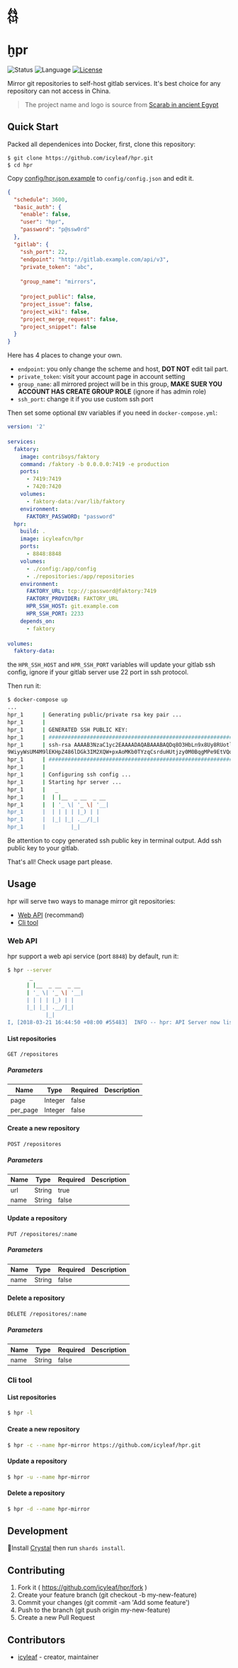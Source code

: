 ![hpr-logo](../_media/icon.png)

# ḫpr

![Status](https://img.shields.io/badge/status-WIP-yellow.svg)
![Language](https://img.shields.io/badge/language-crystal-776791.svg)
[![License](https://img.shields.io/github/license/icyleaf/hpr.svg)](https://github.com/icyleaf/hpr/blob/master/LICENSE)

Mirror git repositories to self-host gitlab services. It's best choice for any repository can not access in China.

> The project name and logo is source from [Scarab in ancient Egypt](https://en.wikipedia.org/wiki/Dung_beetle#Scarab_in_ancient_Egypt)

## Quick Start

Packed all dependenices into Docker, first, clone this repository:

```
$ git clone https://github.com/icyleaf/hpr.git
$ cd hpr
```

Copy [config/hpr.json.example](config/hpr.json.example) to `config/config.json` and edit it.

```json
{
  "schedule": 3600,
  "basic_auth": {
    "enable": false,
    "user": "hpr",
    "password": "p@ssw0rd"
  },
  "gitlab": {
    "ssh_port": 22,
    "endpoint": "http://gitlab.example.com/api/v3",
    "private_token": "abc",

    "group_name": "mirrors",

    "project_public": false,
    "project_issue": false,
    "project_wiki": false,
    "project_merge_request": false,
    "project_snippet": false
  }
}
```

Here has 4 places to change your own.

- `endpoint`: you only change the scheme and host, **DOT NOT** edit tail part.
- `private_token`: visit your account page in account setting
- `group_name`: all mirrored project will be in this group, **MAKE SUER YOU ACCOUNT HAS CREATE GROUP ROLE** (ignore if has admin role)
- `ssh_port`: change it if you use custom ssh port

Then set some optional `ENV` variables if you need in `docker-compose.yml`:

```yaml
version: '2'

services:
  faktory:
    image: contribsys/faktory
    command: /faktory -b 0.0.0.0:7419 -e production
    ports:
      - 7419:7419
      - 7420:7420
    volumes:
      - faktory-data:/var/lib/faktory
    environment:
      FAKTORY_PASSWORD: "password"
  hpr:
    build: .
    image: icyleafcn/hpr
    ports:
      - 8848:8848
    volumes:
      - ./config:/app/config
      - ./repositories:/app/repositories
    environment:
      FAKTORY_URL: tcp://:password@faktory:7419
      FAKTORY_PROVIDER: FAKTORY_URL
      HPR_SSH_HOST: git.example.com
      HPR_SSH_PORT: 2233
    depends_on:
      - faktory

volumes:
  faktory-data:
```

the `HPR_SSH_HOST` and `HPR_SSH_PORT` variables will update your gitlab ssh config, ignore if your gitlab server use 22 port in ssh protocol.

Then run it:

```bash
$ docker-compose up
...
hpr_1      | Generating public/private rsa key pair ...
hpr_1      |
hpr_1      | GENERATED SSH PUBLIC KEY:
hpr_1      | ##################################################################
hpr_1      | ssh-rsa AAAAB3NzaC1yc2EAAAADAQABAAABAQDq8O3HbLn9x8Uy8RUotlpOnxdakrmCyDpZrGBeLARmEbd6BOIBQ+UWm8NUKthQ7UOavmlsq4j8lY4kyFW2eFX2qWcbvI+s2gI+05MXax+mAukSszaNSnpAoTyJCRipilSkqiOV99V8JIJhrHPtTO0o/Ui
9WiyyWsUM4M9lEKHpZ486lDGk3IM2XQW+pxAoMKb0TYzqCsrduHUtjzy0M0BqgMPe9EtVQqCbnTMzDLXmRONoTYyTV51NQ12mMwEQcDaLQ28e5gqouQJKS81JaoRpQWa7pHsOCki6Fk9TB+EQFrGz5nOrmYYM+O1MKnFkzmVHv7Fh50Sz7d2nYzzOKAkR hpr@docker
hpr_1      | ##################################################################
hpr_1      |
hpr_1      | Configuring ssh config ...
hpr_1      | Starting hpr server ...
hpr_1      |   _
hpr_1      |  | |__  _ __  _ __
hpr_1      |  | '_ \| '_ \| '__|
hpr_1      |  | | | | |_) | |
hpr_1      |  |_| |_| .__/|_|
hpr_1      |        |_|
```

Be attention to copy generated ssh public key in terminal output.
Add ssh public key to your gitlab.

That's all! Check usage part please.

## Usage

hpr will serve two ways to manage mirror git repositories:

- [Web API](#web-api) (recommand)
- [Cli tool](#cli-tool)

### Web API

hpr support a web api service (port `8848`) by default, run it:

```bash
$ hpr --server
       _
      | |__  _ __  _ __
      | '_ \| '_ \| '__|
      | | | | |_) | |
      |_| |_| .__/|_|
            |_|
I, [2018-03-21 16:44:50 +08:00 #55483]  INFO -- hpr: API Server now listening at localhost:8848, press Ctrl-C to stop
```

#### List repositories

```
GET /repositores
```

##### Parameters

| Name | Type | Required | Description |
|---|---|---|---|
| page | Integer | false | |
| per_page | Integer | false | |

#### Create a new repository

```
POST /repositores
```

##### Parameters

| Name | Type | Required | Description |
|---|---|---|---|
| url | String | true | |
| name | String | false | |


#### Update a repository

```
PUT /repositores/:name
```

##### Parameters

| Name | Type | Required | Description |
|---|---|---|---|
| name | String | false | |


#### Delete a repository

```
DELETE /repositores/:name
```

##### Parameters

| Name | Type | Required | Description |
|---|---|---|---|
| name | String | false | |

### Cli tool

#### List repositories

```bash
$ hpr -l
```

#### Create a new repository

```bash
$ hpr -c --name hpr-mirror https://github.com/icyleaf/hpr.git
```

#### Update a repository

```bash
$ hpr -u --name hpr-mirror
```

#### Delete a repository

```bash
$ hpr -d --name hpr-mirror
```

## Development

Install [Crystal](https://crystal-lang.org/docs/installation/index.html) then run `shards install`.

## Contributing

1. Fork it ( https://github.com/icyleaf/hpr/fork )
2. Create your feature branch (git checkout -b my-new-feature)
3. Commit your changes (git commit -am 'Add some feature')
4. Push to the branch (git push origin my-new-feature)
5. Create a new Pull Request

## Contributors

- [icyleaf](https://github.com/icyleaf) - creator, maintainer
